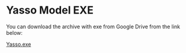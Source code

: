 # Yasso Model EXE

You can download the archive with exe from Google Drive from the link below:

[Yasso.exe]

[Yasso.exe]:https://drive.google.com/file/d/11gJ06AVgjleG3JOZgaSyTfM_WLmTy70I/view?usp=sharing

